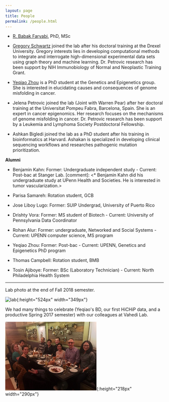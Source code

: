 ```yaml
---
layout: page
title: People
permalink: /people.html
---
```


* [R. Babak Faryabi](PBabak.html), PhD, MSc

* [Gregory Schwartz](https://github.com/GregorySchwartz) joined the lab after his doctoral training at the Drexel University. Gregory interests lies in developing computational methods to integrate and interrogate high-dimensional experimental data sets using graph theory and machine learning. Dr. Petrovic research has been support by NIH Immunobiology of Normal and Neoplastic Training Grant. 
 
* [Yeqiao Zhou](https://twitter.com/YeqiaoZhou) is a PhD student at the Genetics and Epigenetics group. She is interested in elucidating causes and consequences of genome misfolding in cancer. 

* Jelena Petrovic joined the lab (Joint with Warren Pear) after her doctoral training at the Universitat Pompeu Fabra, Barcelona, Spain. She is an expert in cancer epigenomics. Her research focuses on the mechanisms of genome misfolding in cancer. Dr. Petrovic research has been support by a Leukemia and Lymphoma Society Postdoctoral Fellowship.

* Ashkan Bigledi joined the lab as a PhD student after his training in bioinformatics at Harvard. Ashakan is specialized in developing clinical sequencing workflows and researches pathogenic mutation prioritization.

**Alumni**

* Benjamin Kahn: Former: Undergraduate independent study - Current: Post-bac at Stanger Lab.
[comment]: <* Benjamin Kahn did his undergraduate study at UPenn Health and Societies. He is interested in tumor vascularization.>

* Parisa Samareh: Rotation student, GCB

* Jose Liboy Lugo: Former: SUIP Undergrad, University of Puerto Rico

* Drishty Vora: Former: MS student of Biotech - Current: University of Pennsylvania Data Coordinator

* Rohan Alur: Former: undergraduate, Networked and Social Systems - Current: UPENN computer science, MS program

* Yeqiao Zhou: Former: Post-bac - Current: UPENN, Genetics and Epigenetics PhD program

* Thomas Campbell: Rotation student, BMB

* Tosin Ajiboye: Former: BSc (Laboratory Technician) - Current: North Philadelphia Health System


----
Lab photo at the end of Fall 2018 semester.

![lab](assets/DSC03507.JPG){:height="524px" width="349px"} 


We had many things to celebrate (Yeqiao's BD, our first HiCHiP data, and a productive Spring 2017 semester) with our colleagues at Vahedi Lab.

![lab](assets/dinner.jpg){:height="218px" width="290px"} 
